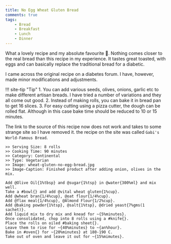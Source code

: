 ```yaml
---
title: No Egg Wheat Gluten Bread
comments: true
tags:
    - Bread
    - Breakfast
    - Lunch
    - Dinner
---
```


What a lovely recipe and my absolute favourite :green_heart:. Nothing comes closer to the real bread than this recipe in my experience. It tastes great toasted, with eggs and can basically replace the traditional bread for a diabetic.

I came across the original recipe on a diabetes forum. I have, however, made minor modifications and adjustments.

!!! site-tip "Tip"
    1. You can add various seeds, olives, onions, garlic etc to make different artisan breads. I have tried a number of variations and they all come out good.
    2. Instead of making rolls, you can bake it in bread pan to get 16 slices.
    3. For easy cutting using a pizza cutter, the dough can be rolled flat. Although in this case bake time should be reduced to 10 or 15 minutes.


The link to the source of this recipe now does not work and takes to some strange site so I have removed it. the recipe on the site was called `Gabi's World-Famous Bread`.

```cooklang
>> Serving Size: 8 rolls
>> Cooking Time: 90 minutes
>> Category: Continental
>> Type: Vegetarian
>> Image: wheat-gluten-no-egg-bread.jpg
>> Image-Caption: Finished product after adding onion, olives in the mix.

Add @Olive Oil{1%tbsp} and @sugar{1%tsp} in @water{300%ml} and mix well.
Take a #bowl{} and add @vital wheat gluten{1%cup}.
Add @wheat bran{1/4%cup}, @oat flour{1/4%cup}.
Add @flax meal{1/4%cup}, @Almond Flour{1/2%cup}.
Add @baking powder{1%tsp}, @salt{1%tsp}, @dried yeast{7%gms(1 sachet)}.
Add liquid mix to dry mix and knead for ~{5%minutes}.
Once consolidated, chop into 8 rolls using a #knife{}. 
Place the rolls on oiled #baking sheet{}.
Leave them to rise for ~{40%minutes} to ~{an%hour}.
Bake in #oven{} for ~{20%minutes} at 180-190 C.
Take out of oven and leave it out for ~{15%mimutes}.
```
